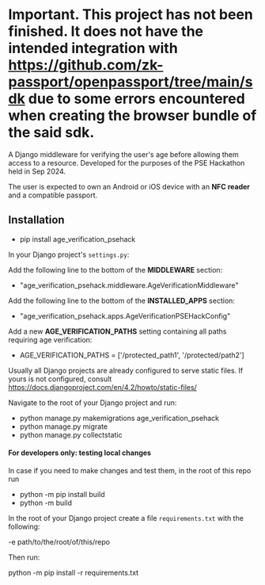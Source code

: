 # Important. This project has not been finished. It does not have the intended integration with https://github.com/zk-passport/openpassport/tree/main/sdk due to some errors encountered when creating the browser bundle of the said sdk. 

A Django middleware for verifying the user's age before allowing them access to a resource.
Developed for the purposes of the PSE Hackathon held in Sep 2024.

The user is expected to own an Android or iOS device with an **NFC reader** and a compatible passport.

## Installation

- pip install age_verification_psehack

In your Django project's `settings.py`:

Add the following line to the bottom of the **MIDDLEWARE** section:

- "age_verification_psehack.middleware.AgeVerificationMiddleware"

Add the following line to the bottom of the **INSTALLED_APPS** section:

- "age_verification_psehack.apps.AgeVerificationPSEHackConfig"

Add a new **AGE_VERIFICATION_PATHS** setting containing all paths requiring age verification:

- AGE_VERIFICATION_PATHS = ['/protected_path1', '/protected/path2']

Usually all Django projects are already configured to serve static files. If yours is not configured,
consult https://docs.djangoproject.com/en/4.2/howto/static-files/

Navigate to the root of your Django project and run:

- python manage.py makemigrations age_verification_psehack
- python manage.py migrate
- python manage.py collectstatic



#### For developers only: testing local changes

In case if you need to make changes and test them, in the root of this repo run

- python -m pip install build
- python -m build

In the root of your Django project create a file `requirements.txt` with the following:

-e path/to/the/root/of/this/repo

Then run:

python -m pip install -r requirements.txt


